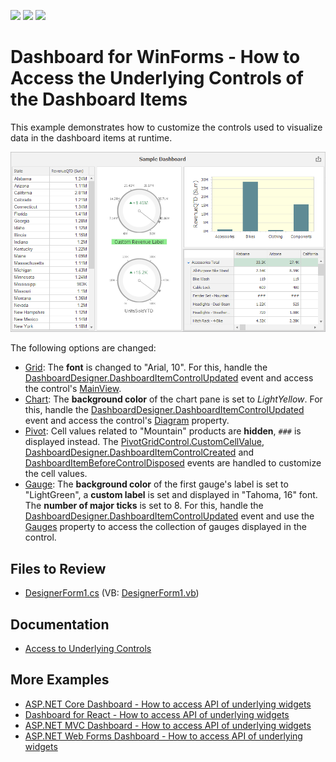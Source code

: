 <!-- default badges list -->
![](https://img.shields.io/endpoint?url=https://codecentral.devexpress.com/api/v1/VersionRange/196571515/22.2.4%2B)
[![](https://img.shields.io/badge/Open_in_DevExpress_Support_Center-FF7200?style=flat-square&logo=DevExpress&logoColor=white)](https://supportcenter.devexpress.com/ticket/details/T828610)
[![](https://img.shields.io/badge/📖_How_to_use_DevExpress_Examples-e9f6fc?style=flat-square)](https://docs.devexpress.com/GeneralInformation/403183)
<!-- default badges end -->

# Dashboard for WinForms - How to Access the Underlying Controls of the Dashboard Items

This example demonstrates how to customize the controls used to visualize data in the dashboard items at runtime.

![customized-controls](images/customized-controls.png)

The following options are changed:

* [Grid](https://docs.devexpress.com/Dashboard/15150): The **font** is changed to "Arial, 10". For this, handle the [DashboardDesigner.DashboardItemControlUpdated](https://docs.devexpress.com/Dashboard/DevExpress.DashboardWin.DashboardDesigner.DashboardItemControlUpdated) event and access the control's [MainView](https://docs.devexpress.com/WindowsForms/DevExpress.XtraGrid.GridControl.MainView).
* [Chart](https://docs.devexpress.com/Dashboard/14719): The **background color** of the chart pane is set to _LightYellow_. For this, handle the [DashboardDesigner.DashboardItemControlUpdated](https://docs.devexpress.com/Dashboard/DevExpress.DashboardWin.DashboardDesigner.DashboardItemControlUpdated) event and access the control's [Diagram](https://docs.devexpress.com/WindowsForms/DevExpress.XtraCharts.ChartControl.Diagram) property.
* [Pivot](https://docs.devexpress.com/Dashboard/15266): Cell values related to "Mountain" products are **hidden**, `###` is displayed instead. The [PivotGridControl.CustomCellValue](https://docs.devexpress.com/WindowsForms/DevExpress.XtraPivotGrid.PivotGridControl.CustomCellValue), [DashboardDesigner.DashboardItemControlCreated](https://docs.devexpress.com/Dashboard/DevExpress.DashboardWin.DashboardDesigner.DashboardItemControlCreated) and [DashboardItemBeforeControlDisposed](https://docs.devexpress.com/Dashboard/DevExpress.DashboardWin.DashboardDesigner.DashboardItemBeforeControlDisposed) events are handled to customize the cell values.
* [Gauge](https://docs.devexpress.com/Dashboard/15264): The **background color** of the first gauge's label is set to "LightGreen", a **custom label** is set and displayed in "Tahoma, 16" font. The **number of major ticks** is set to 8. For this, handle the [DashboardDesigner.DashboardItemControlUpdated](https://docs.devexpress.com/Dashboard/DevExpress.DashboardWin.DashboardDesigner.DashboardItemControlUpdated) event and use the [Gauges](https://docs.devexpress.com/WindowsForms/DevExpress.XtraGauges.Win.GaugeControlBase.Gauges) property to access the collection of gauges displayed in the control.


## Files to Review

- [DesignerForm1.cs](./CS/DashboardDesigner_ControlAccess/DesignerForm1.cs) (VB: [DesignerForm1.vb](./VB/DashboardDesigner_ControlAccess/DesignerForm1.vb))

## Documentation

- [Access to Underlying Controls](https://docs.devexpress.com/Dashboard/401095/)


## More Examples

- [ASP.NET Core Dashboard - How to access API of underlying widgets](https://github.com/DevExpress-Examples/asp-net-core-dashboard-underlying-widgets-api)
- [Dashboard for React - How to access API of underlying widgets](https://github.com/DevExpress-Examples/dashboard-react-underlying-widgets-api)
- [ASP.NET MVC Dashboard - How to access API of underlying widgets](https://github.com/DevExpress-Examples/asp-net-mvc-dashboard-underlying-widgets-api)
- [ASP.NET Web Forms Dashboard - How to access API of underlying widgets](https://github.com/DevExpress-Examples/how-to-access-api-of-underlying-widgets-in-the-aspnet-dashboard-control-t492396)
